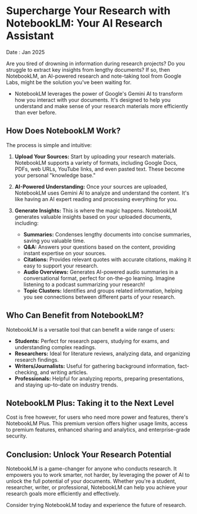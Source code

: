 # Supercharge Your Research with NotebookLM: Your AI Research Assistant
Date : Jan 2025

Are you tired of drowning in information during research projects? Do you struggle to extract key insights from lengthy documents? If so, then NotebookLM, an AI-powered research and note-taking tool from Google Labs, might be the solution you've been waiting for.

 
- NotebookLM leverages the power of Google's Gemini AI to transform how you interact with your documents. It's designed to help you understand and make sense of your research materials more efficiently than ever before.

## How Does NotebookLM Work?

The process is simple and intuitive:

1.  **Upload Your Sources:** Start by uploading your research materials. NotebookLM supports a variety of formats, including Google Docs, PDFs, web URLs, YouTube links, and even pasted text. These become your personal "knowledge base."

2.  **AI-Powered Understanding:** Once your sources are uploaded, NotebookLM uses Gemini AI to analyze and understand the content. It's like having an AI expert reading and processing everything for you.

3.  **Generate Insights:** This is where the magic happens. NotebookLM generates valuable insights based on your uploaded documents, including:

    *   **Summaries:** Condenses lengthy documents into concise summaries, saving you valuable time.
    *   **Q&A:** Answers your questions based on the content, providing instant expertise on your sources.
    *   **Citations:** Provides relevant quotes with accurate citations, making it easy to support your research.
    *   **Audio Overviews:** Generates AI-powered audio summaries in a conversational format, perfect for on-the-go learning. Imagine listening to a podcast summarizing your research!
    *   **Topic Clusters:** Identifies and groups related information, helping you see connections between different parts of your research.

## Who Can Benefit from NotebookLM?

NotebookLM is a versatile tool that can benefit a wide range of users:

*   **Students:** Perfect for research papers, studying for exams, and understanding complex readings.
*   **Researchers:** Ideal for literature reviews, analyzing data, and organizing research findings.
*   **Writers/Journalists:** Useful for gathering background information, fact-checking, and writing articles.
*   **Professionals:** Helpful for analyzing reports, preparing presentations, and staying up-to-date on industry trends.

## NotebookLM Plus: Taking it to the Next Level

Cost is free however, for users who need more power and features, there's NotebookLM Plus. This premium version offers higher usage limits, access to premium features, enhanced sharing and analytics, and enterprise-grade security.

## Conclusion: Unlock Your Research Potential

NotebookLM is a game-changer for anyone who conducts research. It empowers you to work smarter, not harder, by leveraging the power of AI to unlock the full potential of your documents. Whether you're a student, researcher, writer, or professional, NotebookLM can help you achieve your research goals more efficiently and effectively.

Consider trying NotebookLM today and experience the future of research.
